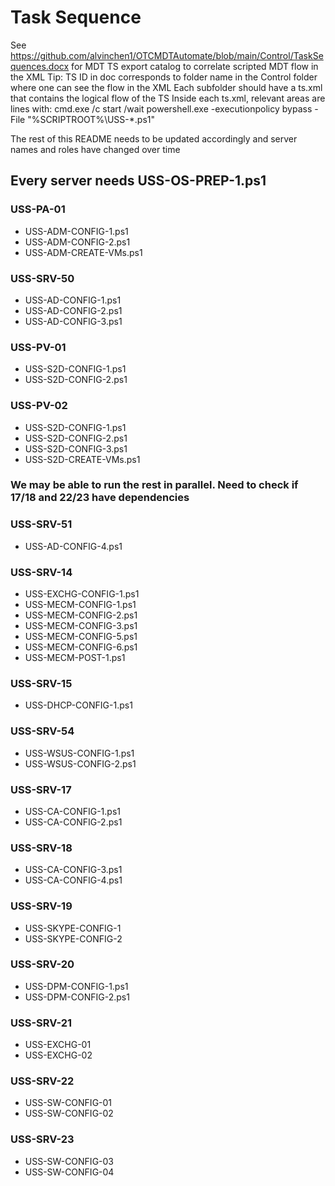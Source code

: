 # Task Sequence
See https://github.com/alvinchen1/OTCMDTAutomate/blob/main/Control/TaskSequences.docx for MDT TS export catalog to correlate scripted MDT flow in the XML
Tip: TS ID in doc corresponds to folder name in the Control folder where one can see the flow in the XML
     Each subfolder should have a ts.xml that contains the logical flow of the TS
     Inside each ts.xml, relevant areas are lines with:
     <action>cmd.exe /c start /wait powershell.exe -executionpolicy bypass -File "%SCRIPTROOT%\USS-*.ps1"</action>

The rest of this README needs to be updated accordingly and server names and roles have changed over time

## Every server needs USS-OS-PREP-1.ps1

### USS-PA-01
- USS-ADM-CONFIG-1.ps1
- USS-ADM-CONFIG-2.ps1
- USS-ADM-CREATE-VMs.ps1

### USS-SRV-50
- USS-AD-CONFIG-1.ps1
- USS-AD-CONFIG-2.ps1
- USS-AD-CONFIG-3.ps1

### USS-PV-01
- USS-S2D-CONFIG-1.ps1
- USS-S2D-CONFIG-2.ps1

### USS-PV-02
- USS-S2D-CONFIG-1.ps1
- USS-S2D-CONFIG-2.ps1
- USS-S2D-CONFIG-3.ps1
- USS-S2D-CREATE-VMs.ps1

### We may be able to run the rest in parallel. Need to check if 17/18 and 22/23 have dependencies

### USS-SRV-51
- USS-AD-CONFIG-4.ps1

### USS-SRV-14
- USS-EXCHG-CONFIG-1.ps1
- USS-MECM-CONFIG-1.ps1
- USS-MECM-CONFIG-2.ps1
- USS-MECM-CONFIG-3.ps1
- USS-MECM-CONFIG-5.ps1
- USS-MECM-CONFIG-6.ps1
- USS-MECM-POST-1.ps1

### USS-SRV-15
- USS-DHCP-CONFIG-1.ps1

### USS-SRV-54
- USS-WSUS-CONFIG-1.ps1
- USS-WSUS-CONFIG-2.ps1

### USS-SRV-17
- USS-CA-CONFIG-1.ps1
- USS-CA-CONFIG-2.ps1

### USS-SRV-18
- USS-CA-CONFIG-3.ps1
- USS-CA-CONFIG-4.ps1

### USS-SRV-19
- USS-SKYPE-CONFIG-1
- USS-SKYPE-CONFIG-2

### USS-SRV-20
- USS-DPM-CONFIG-1.ps1
- USS-DPM-CONFIG-2.ps1

### USS-SRV-21
- USS-EXCHG-01
- USS-EXCHG-02

### USS-SRV-22
- USS-SW-CONFIG-01
- USS-SW-CONFIG-02

### USS-SRV-23
- USS-SW-CONFIG-03
- USS-SW-CONFIG-04
